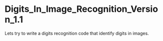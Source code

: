 # Digits_In_Image_Recognition_Version_1.1
Lets try to write a digits recognition code that identify digits in images.
